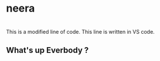 <h1>neera<h1></h1>
This is a modified line of code.
This line is written in VS code.
<h2>What's up Everbody ?</h2>
